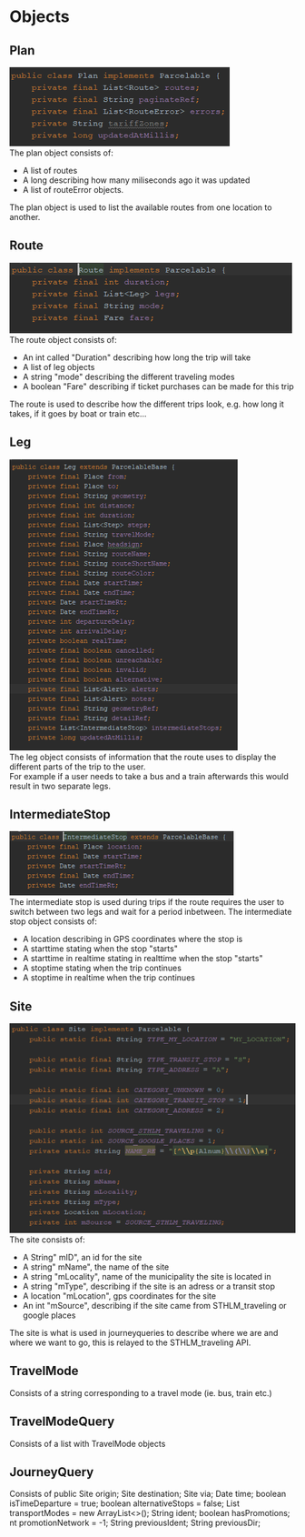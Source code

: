 # Objects


## Plan
![alt text](./img/plan-contents.PNG) <br/>
The plan object consists of: <br/>
- A list of routes <br/>
- A long describing how many miliseconds ago it was updated <br/>
- A list of routeError objects. <br/>

The plan object is used to list the available routes from one location to another. <br/>

## Route
![alt text](./img/Route-contents.PNG) <br/>
The route object consists of: <br/>
- An int called "Duration" describing how long the trip will take <br/>
- A list of leg objects <br/>
- A string "mode" describing the different traveling modes <br/>
- A boolean "Fare" describing if ticket purchases can be made for this trip <br/>

The route is used to describe how the different trips look, e.g. how long it takes, if it goes by boat or train etc... <br/>

## Leg
![alt text](./img/leg.png) <br/>
The leg object consists of information that the route uses to display the different parts of the trip to the user. <br/>
For example if a user needs to take a bus and a train afterwards this would result in two separate legs.

## IntermediateStop
![alt text](./img/intermediate_stop.png) <br/>
The intermediate stop is used during trips if the route requires the user to switch between two legs and wait for a period inbetween.
The intermediate stop object consists of: <br/>
- A location describing in GPS coordinates where the stop is <br/>
- A starttime stating when the stop "starts"
- A starttime in realtime stating in realttime when the stop "starts"
- A stoptime stating when the trip continues
- A stoptime in realtime when the trip continues

## Site
![alt text](./img/site-contents.PNG) <br/>
The site consists of: <br/>
- A String" mID", an id for the site
- A string" mName", the name of the site
- A string "mLocality", name of the municipality the site is located in
- A string "mType", describing if the site is an adress or a transit stop
- A location "mLocation", gps coordinates for the site
- An int "mSource", describing if the site came from STHLM_traveling or google places

The site is what is used in journeyqueries to describe where we are and where we want to go, this is relayed to the STHLM_traveling API.


## TravelMode 
Consists of a string corresponding to a travel mode (ie. bus, train etc.)
## TravelModeQuery
Consists of a list with TravelMode objects
## JourneyQuery 
Consists of public Site origin;
    Site destination;
    Site via;
    Date time;
    boolean isTimeDeparture = true;
    boolean alternativeStops = false;
    List<String> transportModes = new ArrayList<>();
    String ident;
    boolean hasPromotions;
    nt promotionNetwork = -1; 
    String previousIdent;
    String previousDir;
